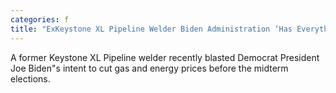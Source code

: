 ```yaml
---
categories: f
title: "ExKeystone XL Pipeline Welder Biden Administration ‘Has Everything to Do’ with Rising Energy Costs"
---
```

A former Keystone XL Pipeline welder recently blasted Democrat President Joe Biden"s intent to cut gas and energy prices before the midterm elections.